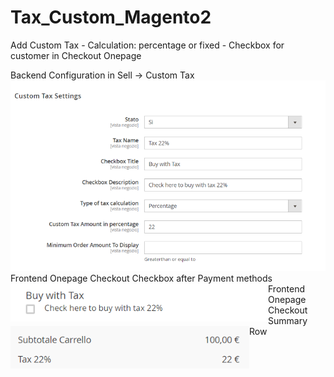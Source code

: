 # Tax_Custom_Magento2
Add Custom Tax - Calculation:  percentage or fixed - Checkbox for customer in Checkout Onepage
<div>
Backend Configuration in Sell -> Custom Tax
<img   src="https://github.com/francescoriganti/Tax_Custom_Magento2/blob/master/img_admin.png">
</div>
<div>
Frontend Onepage Checkout Checkbox after Payment methods
<img align="left"  src="https://github.com/francescoriganti/Tax_Custom_Magento2/blob/master/img_frontend_checkbox.png">
</div>
<div>
Frontend Onepage Checkout Summary Row
<img align="left" src="https://github.com/francescoriganti/Tax_Custom_Magento2/blob/master/img_frontend_summary.png">
</div>
